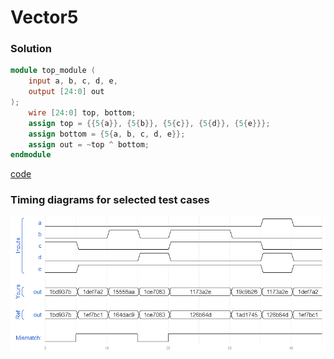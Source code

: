 # Vector5
### Solution
```Verilog
module top_module (
    input a, b, c, d, e,
    output [24:0] out
);
    wire [24:0] top, bottom;
    assign top = {{5{a}}, {5{b}}, {5{c}}, {5{d}}, {5{e}}};
    assign bottom = {5{a, b, c, d, e}};
    assign out = ~top ^ bottom;
endmodule
```
[code](19.v)

### Timing diagrams for selected test cases
![result](./result.png)

